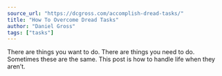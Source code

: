 ```yaml
---
source_url: "https://dcgross.com/accomplish-dread-tasks/"
title: "How To Overcome Dread Tasks"
author: "Daniel Gross"
tags: ["tasks"]
---
```


There are things you want to do. There are things you need to do. Sometimes these are the same. This post is how to handle life when they aren’t. 
